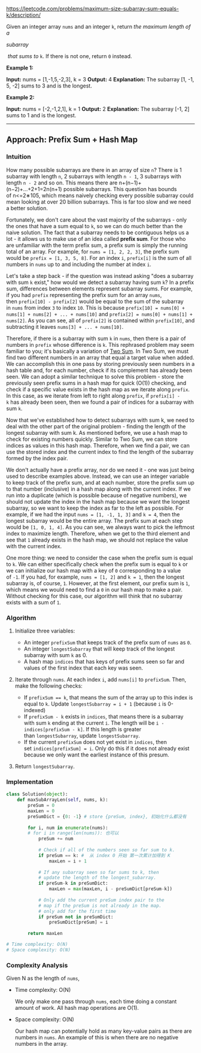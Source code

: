 https://leetcode.com/problems/maximum-size-subarray-sum-equals-k/description/

Given an integer array `nums` and an integer `k`, return _the maximum length of a_ 

_subarray_

 _that sums to_ `k`. If there is not one, return `0` instead.

**Example 1:**

**Input:** nums = [1,-1,5,-2,3], k = 3
**Output:** 4
**Explanation:** The subarray [1, -1, 5, -2] sums to 3 and is the longest.

**Example 2:**

**Input:** nums = [-2,-1,2,1], k = 1
**Output:** 2
**Explanation:** The subarray [-1, 2] sums to 1 and is the longest.



---

## Approach: Prefix Sum + Hash Map

### **Intuition**

How many possible subarrays are there in an array of size `n`? There is 1 subarray with length `n`, 2 subarrays with length `n - 1`, 3 subarrays with length `n - 2` and so on. This means there are n+(n−1)+(n−2)+...+2+1=2n(n+1)​ possible subarrays. This question has bounds of n<=2∗105, which means naively checking every possible subarray could mean looking at over 20 billion subarrays. This is far too slow and we need a better solution.

Fortunately, we don't care about the vast majority of the subarrays - only the ones that have a sum equal to `k`, so we can do much better than the naive solution. The fact that a subarray needs to be contiguous helps us a lot - it allows us to make use of an idea called **prefix sum**. For those who are unfamiliar with the term prefix sum, a prefix sum is simply the running total of an array. For example, for `nums = [1, 2, 2, 3]`, the prefix sum would be `prefix = [1, 3, 5, 8]`. For an index `i`, `prefix[i]` is the sum of all numbers in `nums` up to and including the number at index `i`.

Let's take a step back - if the question was instead asking "does a subarray with sum `k` exist," how would we detect a subarray having sum `k`? In a prefix sum, differences between elements represent subarray sums. For example, if you had `prefix` representing the prefix sum for an array `nums`, then `prefix[10] - prefix[2]` would be equal to the sum of the subarray in `nums` from index `3` to index `10`. This is because `prefix[10] = nums[0] + nums[1] + nums[2] + ... + nums[10]` and `prefix[2] = nums[0] + nums[1] + nums[2]`. As you can see, all of `prefix[2]` is contained within `prefix[10]`, and subtracting it leaves `nums[3] + ... + nums[10]`.



Therefore, if there is a subarray with sum `k` in `nums`, then there is a pair of numbers in `prefix` whose difference is `k`. This rephrased problem may seem familiar to you; it's basically a variation of [Two Sum](https://leetcode.com/problems/two-sum/). In Two Sum, we must find two different numbers in an array that equal a target value when added. We can accomplish this in one pass by storing previously seen numbers in a hash table and, for each number, check if its complement has already been seen. We can adopt a similar technique to solve this problem - store the previously seen prefix sums in a hash map for quick (O(1)) checking, and check if a specific value exists in the hash map as we iterate along `prefix`. In this case, as we iterate from left to right along `prefix`, if `prefix[i] - k` has already been seen, then we found a pair of indices for a subarray with sum `k`.

Now that we've established how to detect subarrays with sum k, we need to deal with the other part of the original problem - finding the length of the longest subarray with sum k. As mentioned before, we use a hash map to check for existing numbers quickly. Similar to Two Sum, we can store indices as values in this hash map. Therefore, when we find a pair, we can use the stored index and the current index to find the length of the subarray formed by the index pair.

We don't actually have a prefix array, nor do we need it - one was just being used to describe examples above. Instead, we can use an integer variable to keep track of the prefix sum, and at each number, store the prefix sum up to that number (inclusive) in a hash map along with the current index. If we run into a duplicate (which is possible because of negative numbers), we should not update the index in the hash map because we want the longest subarray, so we want to keep the index as far to the left as possible. For example, if we had the input `nums = [1, -1, 1, 3]` and `k = 4`, then the longest subarray would be the entire array. The prefix sum at each step would be `[1, 0, 1, 4]`. As you can see, we always want to pick the leftmost index to maximize length. Therefore, when we get to the third element and see that `1` already exists in the hash map, we should not replace the value with the current index.

One more thing: we need to consider the case when the prefix sum is equal to `k`. We can either specifically check when the prefix sum is equal to `k` or we can initialize our hash map with a key of `0` corresponding to a value of `-1`. If you had, for example, `nums = [1, 2]` and `k = 1`, then the longest subarray is, of course, `1`. However, at the first element, our prefix sum is `1`, which means we would need to find a `0` in our hash map to make a pair. Without checking for this case, our algorithm will think that no subarray exists with a sum of `1`.

### **Algorithm**

1. Initialize three variables:
    
    - An integer `prefixSum` that keeps track of the prefix sum of `nums` as `0`.
    - An integer `longestSubarray` that will keep track of the longest subarray with sum `k` as 0.
    - A hash map `indices` that has keys of prefix sums seen so far and values of the first index that each key was seen.
2. Iterate through `nums`. At each index `i`, add `nums[i]` to `prefixSum`. Then, make the following checks:
    
    - If `prefixSum == k`, that means the sum of the array up to this index is equal to `k`. Update `longestSubarray = i + 1` (because `i` is 0-indexed)
    - If `prefixSum - k` exists in `indices`, that means there is a subarray with sum `k` ending at the current `i`. The length will be `i - indices[prefixSum - k]`. If this length is greater than `longestSubarray`, update `longestSubarray`.
    - If the current `prefixSum` does not yet exist in `indices`, then set `indices[prefixSum] = i`. Only do this if it does not already exist because we only want the earliest instance of this presum.
3. Return `longestSubarray`.


### **Implementation**


```python
class Solution(object):
    def maxSubArrayLen(self, nums, k):
        preSum = 0
        maxLen = 0
        preSumDict = {0: -1} # store {preSum, index}, 初始化什么都没有
        
        for i, num in enumerate(nums):
        # for i in range(len(nums)): 也可以
            preSum += num
            
            # Check if all of the numbers seen so far sum to k.
            if preSum == k: #  从 index 0 开始 第一次累计加得到 K
                maxLen = i + 1 
                
            # If any subarray seen so far sums to k, then
            # update the length of the longest_subarray. 
            if preSum-k in preSumDict:
                maxLen = max(maxLen, i - preSumDict[preSum-k])
                
            # Only add the current preSum index pair to the 
            # map if the preSum is not already in the map.
            # only add for the first time
            if preSum not in preSumDict:
                preSumDict[preSum] = i
        
        return maxLen

# Time complexity: O(N)
# Space complexity: O(N)
```

### **Complexity Analysis**

Given N as the length of `nums`,

- Time complexity: O(N)
    
    We only make one pass through `nums`, each time doing a constant amount of work. All hash map operations are O(1).
    
- Space complexity: O(N)
    
    Our hash map can potentially hold as many key-value pairs as there are numbers in `nums`. An example of this is when there are no negative numbers in the array.